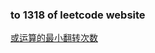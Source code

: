 ### to 1318 of leetcode website

[或运算的最小翻转次数](https://leetcode-cn.com/problems/minimum-flips-to-make-a-or-b-equal-to-c/)